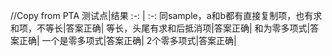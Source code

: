 //Copy from PTA
测试点|结果
:-: | :-: 
同sample，a和b都有直接复制项，也有求和项，不等长|答案正确|
等长，头尾有求和后抵消项|答案正确|
和为零多项式|答案正确|
一个是零多项式|答案正确|
2个零多项式|答案正确|